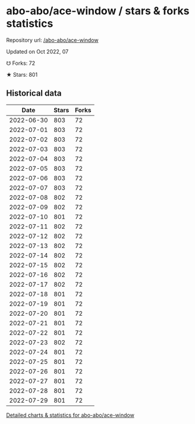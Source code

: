 # abo-abo/ace-window / stars & forks statistics

Repository url: [/abo-abo/ace-window](https://github.com/abo-abo/ace-window)

Updated on Oct 2022, 07

☋ Forks: 72

★ Stars: 801

## Historical data
| Date | Stars | Forks |
|------|-------|-------|
| 2022-06-30 | 803 | 72 | 
| 2022-07-01 | 803 | 72 | 
| 2022-07-02 | 803 | 72 | 
| 2022-07-03 | 803 | 72 | 
| 2022-07-04 | 803 | 72 | 
| 2022-07-05 | 803 | 72 | 
| 2022-07-06 | 803 | 72 | 
| 2022-07-07 | 803 | 72 | 
| 2022-07-08 | 802 | 72 | 
| 2022-07-09 | 802 | 72 | 
| 2022-07-10 | 801 | 72 | 
| 2022-07-11 | 802 | 72 | 
| 2022-07-12 | 802 | 72 | 
| 2022-07-13 | 802 | 72 | 
| 2022-07-14 | 802 | 72 | 
| 2022-07-15 | 802 | 72 | 
| 2022-07-16 | 802 | 72 | 
| 2022-07-17 | 802 | 72 | 
| 2022-07-18 | 801 | 72 | 
| 2022-07-19 | 801 | 72 | 
| 2022-07-20 | 801 | 72 | 
| 2022-07-21 | 801 | 72 | 
| 2022-07-22 | 801 | 72 | 
| 2022-07-23 | 802 | 72 | 
| 2022-07-24 | 801 | 72 | 
| 2022-07-25 | 801 | 72 | 
| 2022-07-26 | 801 | 72 | 
| 2022-07-27 | 801 | 72 | 
| 2022-07-28 | 801 | 72 | 
| 2022-07-29 | 801 | 72 | 


[Detailed charts & statistics for abo-abo/ace-window](https://reviewgithub.com/rep/abo-abo/ace-window)
